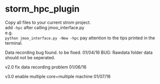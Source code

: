 # storm_hpc_plugin

Copy all files to your current strom project.  
add ``-hpc`` after calling jmoo_interface.py  
e.g.  
``python jmoo_interface.py -New -hpc``
pay attention to the tips printed in the terminal.


Data recording bug found. to be fixed.  01/04/16
BUG: Rawdata folder data should not be seperated.

v2.0 fix data recording problem 01/06/16

v3.0 enable multiple core+multiple machine 01/07/16
